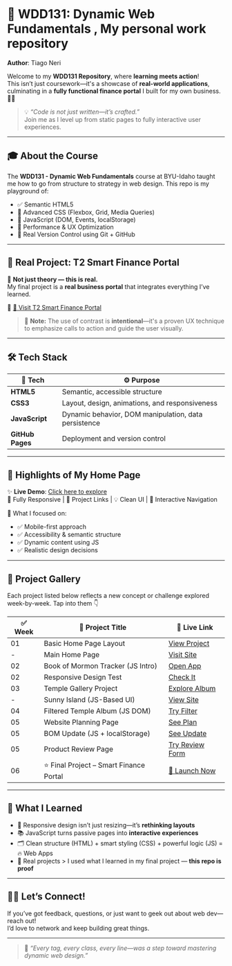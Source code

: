 # 🚀 WDD131: Dynamic Web Fundamentals , My personal work repository

**Author**: Tiago Neri  

Welcome to my **WDD131 Repository**, where **learning meets action**!  
This isn’t just coursework—it's a showcase of **real-world applications**, culminating in a **fully functional finance portal** I built for my own business. 💼🌐

> 💡 *“Code is not just written—it’s crafted.”*  
> Join me as I level up from static pages to fully interactive user experiences.

---

## 🎓 About the Course

The **WDD131 - Dynamic Web Fundamentals** course at BYU-Idaho taught me how to go from structure to strategy in web design. This repo is my playground of:

- ✅ Semantic HTML5
- 🎨 Advanced CSS (Flexbox, Grid, Media Queries)
- 🔧 JavaScript (DOM, Events, localStorage)
- 🚀 Performance & UX Optimization
- 🧠 Real Version Control using Git + GitHub

---

## 💼 Real Project: T2 Smart Finance Portal

🧩 **Not just theory — this is real.**  
My final project is a **real business portal** that integrates everything I’ve learned.

🔗 [💼 Visit T2 Smart Finance Portal](https://thneri95.github.io/wdd131/final/index.html)

> 💬 **Note:** The use of contrast is **intentional**—it's a proven UX technique to emphasize calls to action and guide the user visually.

---

## 🛠️ Tech Stack

| 🚀 Tech         | ⚙️ Purpose                                              |
|----------------|--------------------------------------------------------|
| **HTML5**       | Semantic, accessible structure                        |
| **CSS3**        | Layout, design, animations, and responsiveness        |
| **JavaScript**  | Dynamic behavior, DOM manipulation, data persistence |
| **GitHub Pages**| Deployment and version control                        |

---

## 🧭 Highlights of My Home Page

✨ **Live Demo**: [Click here to explore](https://thneri95.github.io/wdd131/)  
📱 Fully Responsive | 🔗 Project Links | 💡 Clean UI | 💬 Interactive Navigation  

🧠 What I focused on:

- ✅ Mobile-first approach  
- ✅ Accessibility & semantic structure  
- ✅ Dynamic content using JS  
- ✅ Realistic design decisions

---

## 📂 Project Gallery

Each project listed below reflects a new concept or challenge explored week-by-week. Tap into them 👇

| ✅ Week | 📌 Project Title | 🔗 Live Link |
|--------|------------------|--------------|
| 01 | Basic Home Page Layout | [View Project](https://thneri95.github.io/wdd131/week01/basic-layout.html) |
| - | Main Home Page | [Visit Site](https://thneri95.github.io/wdd131/) |
| 02 | Book of Mormon Tracker (JS Intro) | [Open App](https://thneri95.github.io/wdd131/week02/bom) |
| 02 | Responsive Design Test | [Check It](https://thneri95.github.io/wdd131/week02/media-query.html) |
| 03 | Temple Gallery Project | [Explore Album](https://thneri95.github.io/wdd131/temples.html) |
| - | Sunny Island (JS-Based UI) | [View Site](https://thneri95.github.io/wdd131/place.html) |
| 04 | Filtered Temple Album (JS DOM) | [Try Filter](https://thneri95.github.io/wdd131/filtered-temples.html) |
| 05 | Website Planning Page | [See Plan](https://thneri95.github.io/wdd131/week05/siteplan.html) |
| 05 | BOM Update (JS + localStorage) | [See Update](https://thneri95.github.io/wdd131/week05/bom.html) |
| 05 | Product Review Page | [Try Review Form](https://thneri95.github.io/wdd131/form.html) |
| 06 | ⭐ Final Project – Smart Finance Portal | [🚀 Launch Now](https://thneri95.github.io/wdd131/final/index.html) |

---

## 🧠 What I Learned

- 📏 Responsive design isn’t just resizing—it’s **rethinking layouts**
- 📚 JavaScript turns passive pages into **interactive experiences**
- 🗂️ Clean structure (HTML) + smart styling (CSS) + powerful logic (JS) = 🔥 Web Apps
- 🧩 Real projects > I used what I learned in my final project — **this repo is proof**

---

## 🙋‍♂️ Let’s Connect!

If you’ve got feedback, questions, or just want to geek out about web dev—reach out!  
I’d love to network and keep building great things.

---

> 🌟 *“Every tag, every class, every line—was a step toward mastering dynamic web design.”*
